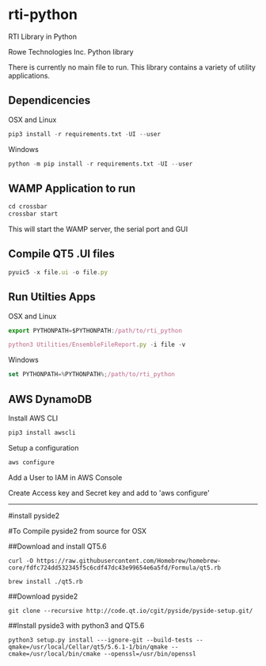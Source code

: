 # rti-python
RTI Library in Python


Rowe Technologies Inc. Python library

There is currently no main file to run.  This library contains a variety
of utility applications.

Dependicencies
------------

OSX and Linux
```python
pip3 install -r requirements.txt -UI --user
```
 
 
Windows
```python
python -m pip install -r requirements.txt -UI --user
```

WAMP Application to run
-----------------------
```javascript
cd crossbar
crossbar start
```

This will start the WAMP server, the serial port and GUI


Compile QT5 .UI files
---------------------
```javascript
pyuic5 -x file.ui -o file.py
```


Run Utilties Apps
----------------
OSX and Linux
```javascript
export PYTHONPATH=$PYTHONPATH:/path/to/rti_python

python3 Utilities/EnsembleFileReport.py -i file -v
```

Windows
```javascript
set PYTHONPATH=%PYTHONPATH%;/path/to/rti_python
```

AWS DynamoDB
----------------
Install AWS CLI

```javascript
pip3 install awscli
```

Setup a configuration

```javascript
aws configure
```

Add a User to IAM in AWS Console

Create Access key and Secret key and add to 'aws configure'


-------------
#install pyside2

#To Compile pyside2 from source for OSX

##Download and install QT5.6
```
curl -O https://raw.githubusercontent.com/Homebrew/homebrew-core/fdfc724dd532345f5c6cdf47dc43e99654e6a5fd/Formula/qt5.rb
```
```
brew install ./qt5.rb
```
##Download pyside2
```
git clone --recursive http://code.qt.io/cgit/pyside/pyside-setup.git/
```

##Install pyside3 with python3 and QT5.6
```
python3 setup.py install ---ignore-git --build-tests --qmake=/usr/local/Cellar/qt5/5.6.1-1/bin/qmake --cmake=/usr/local/bin/cmake --openssl=/usr/bin/openssl
```
